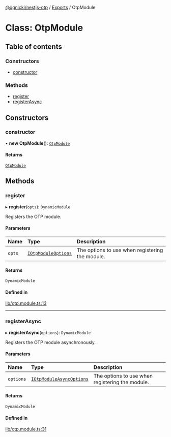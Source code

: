 [@ognicki/nestjs-otp](../README.md) / [Exports](../modules.md) / OtpModule

# Class: OtpModule

## Table of contents

### Constructors

- [constructor](OtpModule.md#constructor)

### Methods

- [register](OtpModule.md#register)
- [registerAsync](OtpModule.md#registerasync)

## Constructors

### constructor

• **new OtpModule**(): [`OtpModule`](OtpModule.md)

#### Returns

[`OtpModule`](OtpModule.md)

## Methods

### register

▸ **register**(`opts`): `DynamicModule`

Registers the OTP module.

#### Parameters

| Name | Type | Description |
| :------ | :------ | :------ |
| `opts` | [`IOtpModuleOptions`](../interfaces/IOtpModuleOptions.md) | The options to use when registering the module. |

#### Returns

`DynamicModule`

#### Defined in

[lib/otp.module.ts:13](https://github.com/mwognicki/nestjs-otp/blob/eb7d539/lib/otp.module.ts#L13)

___

### registerAsync

▸ **registerAsync**(`options`): `DynamicModule`

Registers the OTP module asynchronously.

#### Parameters

| Name | Type | Description |
| :------ | :------ | :------ |
| `options` | [`IOtpModuleAsyncOptions`](../interfaces/IOtpModuleAsyncOptions.md) | The options to use when registering the module. |

#### Returns

`DynamicModule`

#### Defined in

[lib/otp.module.ts:31](https://github.com/mwognicki/nestjs-otp/blob/eb7d539/lib/otp.module.ts#L31)
